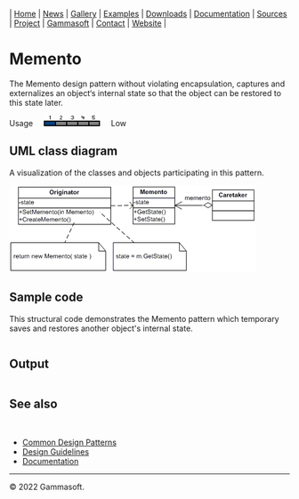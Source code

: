 | [Home](home.md) | [News](news.md) | [Gallery](gallery.md) | [Examples](examples.md) | [Downloads](downloads.md) | [Documentation](documentation.md) | [Sources](https://github.com/gammasoft71/xtd) | [Project](https://sourceforge.net/projects/xtdpro/) | [Gammasoft](gammasoft.md)  | [Contact](contact.md) | [Website](https://gammasoft71.wixsite.com/xtdpro) |

# Memento

The Memento design pattern without violating encapsulation, captures and externalizes an object‘s internal state so that the object can be restored to this state later.

Usage     ![Usage](pictures/usage1.png)     Low

## UML class diagram

A visualization of the classes and objects participating in this pattern.

![diagram](pictures/diagrams/uml/design_patterns/memento.png)

## Sample code

This structural code demonstrates the Memento pattern which temporary saves and restores another object's internal state.

```c++

```

## Output

```

```

## See also
​
* [Common Design Patterns](common_design_patterns.md)
* [Design Guidelines](design_guidelines.md)
* [Documentation](documentation.md)

______________________________________________________________________________________________

© 2022 Gammasoft.
